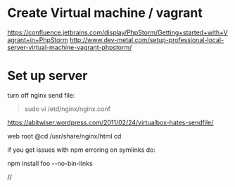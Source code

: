 Create Virtual machine / vagrant
=================================
https://confluence.jetbrains.com/display/PhpStorm/Getting+started+with+Vagrant+in+PhpStorm
http://www.dev-metal.com/setup-professional-local-server-virtual-machine-vagrant-phpstorm/

Set up server
=============
turn off nginx send file:
> sudo vi /etd/nginx/nginx.conf

https://abitwiser.wordpress.com/2011/02/24/virtualbox-hates-sendfile/

web root @cd /usr/share/nginx/html
cd 

if you get issues with npm erroring on symlinks do:

npm install foo --no-bin-links

// 